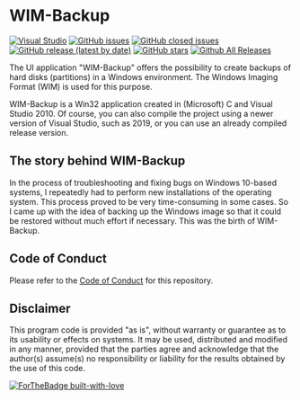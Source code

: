 # WIM-Backup
[![Visual Studio](https://badgen.net/badge/icon/visualstudio?icon=visualstudio&label)](https://visualstudio.microsoft.com)
[![GitHub issues](https://img.shields.io/github/issues/cregx/wim-backup)](https://github.com/cregx/wim-backup/issues)
[![GitHub closed issues](https://img.shields.io/github/issues-closed/cregx/wim-backup)](https://github.com/cregx/wim-backup/issues?q=is%3Aissue+is%3Aclosed)
[![GitHub release (latest by date)](https://img.shields.io/github/v/release/cregx/wim-backup)](https://github.com/cregx/wim-backup/releases)
[![GitHub stars](https://img.shields.io/github/stars/cregx/wim-backup)](https://github.com/cregx/wim-backup/stargazers)
[![Github All Releases](https://img.shields.io/github/downloads/cregx/wim-backup/total.svg)]()

The UI application "WIM-Backup" offers the possibility to create backups of hard disks (partitions) in a Windows environment. The Windows Imaging Format (WIM) is used for this purpose.

WIM-Backup is a Win32 application created in (Microsoft) C and Visual Studio 2010. Of course, you can also compile the project using a newer version of Visual Studio, such as 2019, or you can use an already compiled release version.

## The story behind WIM-Backup

In the process of troubleshooting and fixing bugs on Windows 10-based systems, I repeatedly had to perform new installations of the operating system. This process proved to be very time-consuming in some cases. So I came up with the idea of backing up the Windows image so that it could be restored without much effort if necessary. This was the birth of WIM-Backup.

## Code of Conduct

Please refer to the [Code of Conduct](https://github.com/cregx/wim-backup/blob/main/CODE_OF_CONDUCT.md) for this repository.

## Disclaimer

This program code is provided "as is", without warranty or guarantee as to its usability or effects on systems. It may be used, distributed and modified in any manner, provided that the parties agree and acknowledge that the author(s) assume(s) no responsibility or liability for the results obtained by the use of this code.

[![ForTheBadge built-with-love](http://ForTheBadge.com/images/badges/built-with-love.svg)](https://www.cregx.de)
